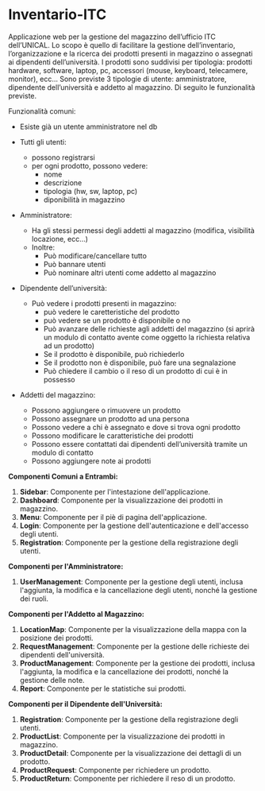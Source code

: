 # Inventario-ITC

Applicazione web per la gestione del magazzino dell’ufficio ITC dell’UNICAL.
Lo scopo è quello di facilitare la gestione dell’inventario, l’organizzazione e la ricerca dei prodotti presenti in magazzino o assegnati ai dipendenti dell’università.
I prodotti sono suddivisi per tipologia: prodotti hardware, software, laptop, pc, accessori (mouse, keyboard, telecamere, monitor), ecc…
Sono previste 3 tipologie di utente: amministratore, dipendente dell’università e addetto al magazzino. Di seguito le funzionalità previste.

Funzionalità comuni:

- Esiste già un utente amministratore nel db
- Tutti gli utenti:
  - possono registrarsi
  - per ogni prodotto, possono vedere:
    - nome
    - descrizione
    - tipologia (hw, sw, laptop, pc)
    - diponibilità in magazzino

- Amministratore:
  - Ha gli stessi permessi degli addetti al magazzino (modifica, visibilità locazione, ecc…)
  - Inoltre:
    - Può modificare/cancellare tutto
    - Può bannare utenti
    - Può nominare altri utenti come addetto al magazzino

- Dipendente dell’università:
  - Può vedere i prodotti presenti in magazzino:
    - può vedere le caretteristiche del prodotto
    - può vedere se un prodotto è disponibile o no
    - Può avanzare delle richieste agli addetti del magazzino (si aprirà un modulo di contatto avente come oggetto la richiesta relativa ad un prodotto)
    - Se il prodotto è disponibile, può richiederlo
    - Se il prodotto non è disponibile, può fare una segnalazione
    - Può chiedere il cambio o il reso di un prodotto di cui è in possesso

- Addetti del magazzino:
  - Possono aggiungere o rimuovere un prodotto
  - Possono assegnare un prodotto ad una persona
  - Possono vedere a chi è assegnato e dove si trova ogni prodotto
  - Possono modificare le caratteristiche dei prodotti
  - Possono essere contattati dai dipendenti dell’università tramite un modulo di contatto
  - Possono aggiungere note ai prodotti

**Componenti Comuni a Entrambi:**

1. **Sidebar**: Componente per l'intestazione dell'applicazione.
2. **Dashboard**: Componente per la visualizzazione dei prodotti in magazzino.
3. **Menu**: Componente per il piè di pagina dell'applicazione.
4. **Login**: Componente per la gestione dell'autenticazione e dell'accesso degli utenti.
5. **Registration**: Componente per la gestione della registrazione degli utenti.

**Componenti per l'Amministratore:**

1. **UserManagement**: Componente per la gestione degli utenti, inclusa l'aggiunta, la modifica e la cancellazione degli utenti, nonché la gestione dei ruoli.

**Componenti per l'Addetto al Magazzino:**

1. **LocationMap**: Componente per la visualizzazione della mappa con la posizione dei prodotti.
2. **RequestManagement**: Componente per la gestione delle richieste dei dipendenti dell'università.
3. **ProductManagement**: Componente per la gestione dei prodotti, inclusa l'aggiunta, la modifica e la cancellazione dei prodotti, nonché la gestione delle note.
4. **Report**: Componente per le statistiche sui prodotti.

**Componenti per il Dipendente dell'Università:**

1. **Registration**: Componente per la gestione della registrazione degli utenti.
2. **ProductList**: Componente per la visualizzazione dei prodotti in magazzino.
3. **ProductDetail**: Componente per la visualizzazione dei dettagli di un prodotto.
4. **ProductRequest**: Componente per richiedere un prodotto.
5. **ProductReturn**: Componente per richiedere il reso di un prodotto.
